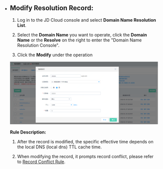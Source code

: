 - ## **Modify Resolution Record:**

  1. Log in to the JD Cloud console and select **Domain Name Resolution List**.

  2. Select the **Domain Name** you want to operate, click the **Domain Name** or the **Resolve** on the right to enter the "Domain Name Resolution Console".

  3. Click the **Modify** under the operation

  ![img](https://github.com/jdcloudcom/cn/blob/edit/image/dns-img/modify-record1.png)

  **Rule Description:**

  1. After the record is modified, the specific effective time depends on the local DNS (local dns) TTL cache time.

  2. When modifying the record, it prompts record conflict, please refer to [Record Conflict Rule](Domain-Record-Conflict.md).

